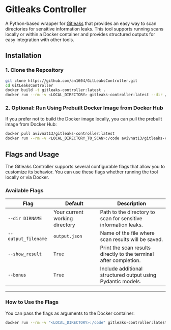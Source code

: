 # Gitleaks Controller

A Python-based wrapper for [Gitleaks](https://github.com/zricethezav/gitleaks) that provides an easy way to scan
directories for sensitive information leaks. This tool supports running scans locally or within a Docker container and
provides structured outputs for easy integration with other tools.

## Installation

### 1. Clone the Repository

```bash
git clone https://github.com/an1604/GitLeaksController.git
cd GitLeaksController
docker build -t gitleaks-controller:latest . 
docker run --rm -v <LOCAL_DIRECTORY> gitleaks-controller:latest --dir /code/<CHOOSE_DIRECTORY_NAME> 
```
### 2. Optional: Run Using Prebuilt Docker Image from Docker Hub

If you prefer not to build the Docker image locally, you can pull the prebuilt image from Docker Hub:

```bash
docker pull avivnat13/gitleaks-controller:latest
docker run --rm -v <LOCAL_DIRECTORY_TO_SCAN>:/code avivnat13/gitleaks-controller:latest --dir /code
```

## Flags and Usage

The Gitleaks Controller supports several configurable flags that allow you to customize its behavior. You can use these flags whether running the tool locally or via Docker.

### **Available Flags**

| Flag                    | Default                           | Description                                                                 |
|-------------------------|-----------------------------------|-----------------------------------------------------------------------------|
| `--dir DIRNAME`         | Your current working directory    | Path to the directory to scan for sensitive information leaks.             |
| `--output_filename`     | `output.json`                     | Name of the file where scan results will be saved.                         |
| `--show_result`         | `True`                            | Print the scan results directly to the terminal after completion.          |
| `--bonus`               | `True`                            | Include additional structured output using Pydantic models.                |

---

### **How to Use the Flags**
You can pass the flags as arguments to the Docker container:
```bash
docker run --rm -v "<LOCAL_DIRECTORY>:/code" gitleaks-controller:latest --dir /code --output_filename results.json --show_result True --bonus True
